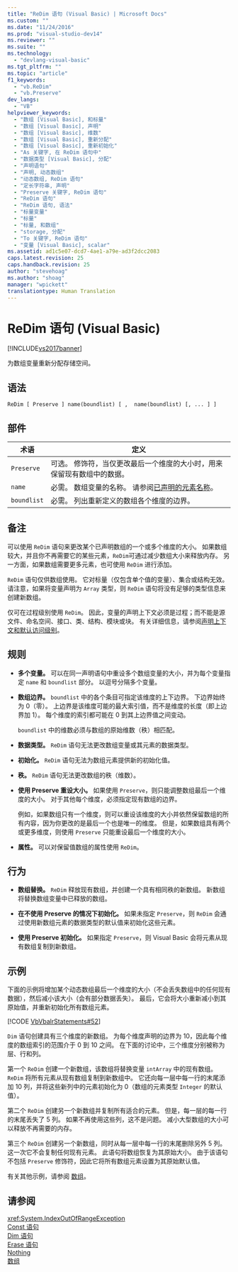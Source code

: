 ```yaml
---
title: "ReDim 语句 (Visual Basic) | Microsoft Docs"
ms.custom: ""
ms.date: "11/24/2016"
ms.prod: "visual-studio-dev14"
ms.reviewer: ""
ms.suite: ""
ms.technology: 
  - "devlang-visual-basic"
ms.tgt_pltfrm: ""
ms.topic: "article"
f1_keywords: 
  - "vb.ReDim"
  - "vb.Preserve"
dev_langs: 
  - "VB"
helpviewer_keywords: 
  - "数组 [Visual Basic], 和标量"
  - "数组 [Visual Basic], 声明"
  - "数组 [Visual Basic], 维数"
  - "数组 [Visual Basic], 重新分配"
  - "数组 [Visual Basic], 重新初始化"
  - "As 关键字, 在 ReDim 语句中"
  - "数据类型 [Visual Basic], 分配"
  - "声明语句"
  - "声明, 动态数组"
  - "动态数组, ReDim 语句"
  - "定长字符串, 声明"
  - "Preserve 关键字, ReDim 语句"
  - "ReDim 语句"
  - "ReDim 语句, 语法"
  - "标量变量"
  - "标量"
  - "标量, 和数组"
  - "storage, 分配"
  - "To 关键字, ReDim 语句"
  - "变量 [Visual Basic], scalar"
ms.assetid: ad1c5e07-dcd7-4ae1-a79e-ad3f2dcc2083
caps.latest.revision: 25
caps.handback.revision: 25
author: "stevehoag"
ms.author: "shoag"
manager: "wpickett"
translationtype: Human Translation
---
```

# ReDim 语句 (Visual Basic)
[!INCLUDE[vs2017banner](../../../csharp/includes/vs2017banner.md)]

为数组变量重新分配存储空间。  
  
## 语法  
  
```  
ReDim [ Preserve ] name(boundlist) [ ,  name(boundlist) [, ... ] ]  
```  
  
## 部件  
  
|术语|定义|  
|--------|--------|  
|`Preserve`|可选。  修饰符，当仅更改最后一个维度的大小时，用来保留现有数组中的数据。|  
|`name`|必需。  数组变量的名称。  请参阅[已声明的元素名称](../../../visual-basic/programming-guide/language-features/declared-elements/declared-element-names.md)。|  
|`boundlist`|必需。  列出重新定义的数组各个维度的边界。|  
  
## 备注  
 可以使用 `ReDim` 语句来更改某个已声明数组的一个或多个维度的大小。  如果数组较大，并且你不再需要它的某些元素，`ReDim`可通过减少数组大小来释放内存。  另一方面，如果数组需要更多元素，也可使用 `ReDim` 进行添加。  
  
 `ReDim` 语句仅供数组使用。  它对标量（仅包含单个值的变量）、集合或结构无效。  请注意，如果将变量声明为 `Array` 类型，则 `ReDim` 语句将没有足够的类型信息来创建新数组。  
  
 仅可在过程级别使用 `ReDim`。  因此，变量的声明上下文必须是过程；而不能是源文件、命名空间、接口、类、结构、模块或块。  有关详细信息，请参阅[声明上下文和默认访问级别](../../../visual-basic/language-reference/statements/declaration-contexts-and-default-access-levels.md)。  
  
## 规则  
  
-   **多个变量。** 可以在同一声明语句中重设多个数组变量的大小，并为每个变量指定 `name` 和 `boundlist` 部分。  以逗号分隔多个变量。  
  
-   **数组边界。** `boundlist` 中的各个条目可指定该维度的上下边界。  下边界始终为 0（零）。  上边界是该维度可能的最大索引值，而不是维度的长度（即上边界加 1）。  每个维度的索引都可能在 0 到其上边界值之间变动。  
  
     `boundlist` 中的维数必须与数组的原始维数（秩）相匹配。  
  
-   **数据类型。** `ReDim` 语句无法更改数组变量或其元素的数据类型。  
  
-   **初始化。** `ReDim` 语句无法为数组元素提供新的初始化值。  
  
-   **秩。** `ReDim` 语句无法更改数组的秩（维数）。  
  
-   **使用 Preserve 重设大小。** 如果使用 `Preserve`，则只能调整数组最后一个维度的大小。  对于其他每个维度，必须指定现有数组的边界。  
  
     例如，如果数组只有一个维度，则可以重设该维度的大小并依然保留数组的所有内容，因为你更改的是最后一个也是唯一的维度。  但是，如果数组具有两个或更多维度，则使用 `Preserve` 只能重设最后一个维度的大小。  
  
-   **属性。** 可以对保留值数组的属性使用 `ReDim`。  
  
## 行为  
  
-   **数组替换。** `ReDim` 释放现有数组，并创建一个具有相同秩的新数组。  新数组将替换数组变量中已释放的数组。  
  
-   **在不使用 Preserve 的情况下初始化。** 如果未指定 `Preserve`，则 `ReDim` 会通过使用新数组元素的数据类型的默认值来初始化这些元素。  
  
-   **使用 Preserve 初始化。** 如果指定 `Preserve`，则 Visual Basic 会将元素从现有数组复制到新数组。  
  
## 示例  
 下面的示例将增加某个动态数组最后一个维度的大小（不会丢失数组中的任何现有数据），然后减小该大小（会有部分数据丢失）。  最后，它会将大小重新减小到其原始值，并重新初始化所有数组元素。  
  
 [!CODE [VbVbalrStatements#52](../CodeSnippet/VS_Snippets_VBCSharp/VbVbalrStatements#52)]  
  
 `Dim` 语句创建具有三个维度的新数组。  为每个维度声明的边界为 10，因此每个维度的数组索引的范围介于 0 到 10 之间。  在下面的讨论中，三个维度分别被称为层、行和列。  
  
 第一个 `ReDim` 创建一个新数组，该数组将替换变量 `intArray` 中的现有数组。  `ReDim` 将所有元素从现有数组复制到新数组中。  它还向每一层中每一行的末尾添加 10 列，并将这些新列中的元素初始化为 0（数组的元素类型 `Integer` 的默认值）。  
  
 第二个 `ReDim` 创建另一个新数组并复制所有适合的元素。  但是，每一层的每一行的末尾丢失了 5 列。  如果不再使用这些列，这不是问题。  减小大型数组的大小可以释放不再需要的内存。  
  
 第三个 `ReDim` 创建另一个新数组，同时从每一层中每一行的末尾删除另外 5 列。  这一次它不会复制任何现有元素。  此语句将数组恢复为其原始大小。  由于该语句不包括 `Preserve` 修饰符，因此它将所有数组元素设置为其原始默认值。  
  
 有关其他示例，请参阅 [数组](../../../visual-basic/programming-guide/language-features/arrays/index.md)。  
  
## 请参阅  
 <xref:System.IndexOutOfRangeException>   
 [Const 语句](../../../visual-basic/language-reference/statements/const-statement.md)   
 [Dim 语句](../../../visual-basic/language-reference/statements/dim-statement.md)   
 [Erase 语句](../../../visual-basic/language-reference/statements/erase-statement.md)   
 [Nothing](../../../visual-basic/language-reference/nothing.md)   
 [数组](../../../visual-basic/programming-guide/language-features/arrays/index.md)